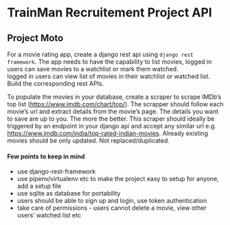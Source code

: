# TrainMan Recruitement Project API

## Project Moto

For a movie rating app, create a django rest api using ```django rest framework```. The app needs to have the capability to 
list movies, 
logged in users can save movies to a watchlist or mark them watched.  
logged in users can view list of movies in their watchlist or watched list.
Build the corresponding rest APIs.

To populate the movies in your database, create a scraper to scrape IMDb’s top list (https://www.imdb.com/chart/top/). The scrapper should follow each movie’s url and extract details from the movie’s page. The details you want to save are up to you. The more the better.
This scraper should ideally be triggered by an endpoint in your django api and accept any similar url e.g. https://www.imdb.com/india/top-rated-indian-movies.
Already existing movies should be only updated. Not replaced/duplicated.

#### Few points to keep in mind

* use django-rest-framework
* use pipenv/virtualenv etc to make the project easy to setup for anyone, add a setup file
* use sqlite as database for portability
* users should be able to sign up and login, use token authentication
* take care of permissions - users cannot delete a movie, view other users’ watched list etc
